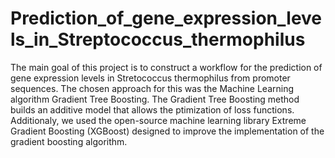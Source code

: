 # Prediction_of_gene_expression_levels_in_Streptococcus_thermophilus

The main goal of this project is to construct a workflow for the prediction of gene expression levels in Stretococcus thermophilus from promoter sequences. 
The chosen approach for this was the Machine Learning algorithm Gradient Tree Boosting.
The Gradient Tree Boosting method builds an additive model that allows the ptimization of loss functions. 
Additionaly, we used the open-source machine learning library Extreme Gradient Boosting (XGBoost) designed to improve the implementation of the gradient boosting algorithm.
